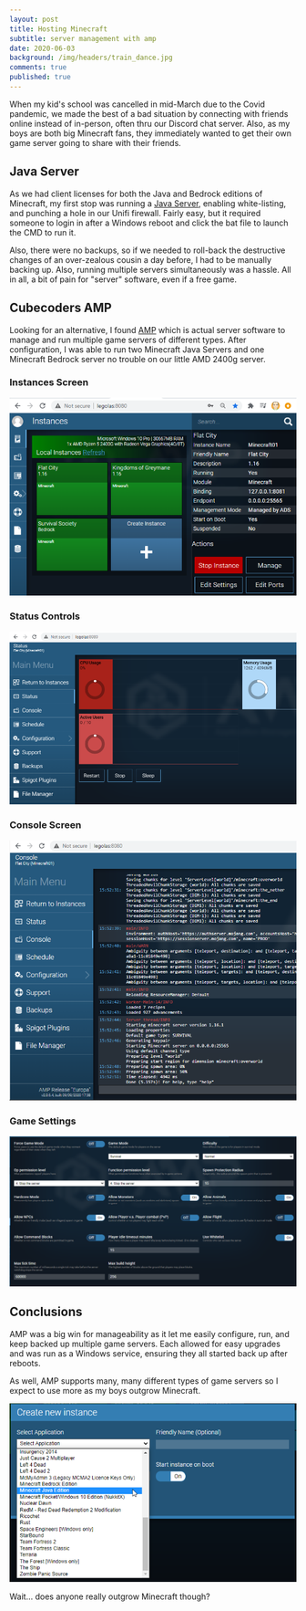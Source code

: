 ```yaml
---
layout: post
title: Hosting Minecraft
subtitle: server management with amp
date: 2020-06-03
background: /img/headers/train_dance.jpg
comments: true
published: true
---
```


When my kid's school was cancelled in mid-March due to the Covid pandemic, we made the best of a bad situation by connecting with friends online instead of in-person, often thru our Discord chat server.  Also, as my boys are both big Minecraft fans, they immediately wanted to get their own game server going to share with their friends.

## Java Server

As we had client licenses for both the Java and Bedrock editions of Minecraft, my first stop was running a [Java Server](https://www.minecraft.net/en-us/download/server), enabling white-listing, and punching a hole in our Unifi firewall.  Fairly easy, but it required someone to login in after a Windows reboot and click the bat file to launch the CMD to run it.

Also, there were no backups, so if we needed to roll-back the destructive changes of an over-zealous cousin a day before, I had to be manually backing up.  Also, running multiple servers simultaneously was a hassle.  All in all, a bit of pain for "server" software, even if a free game.

## Cubecoders AMP

Looking for an alternative, I found [AMP](https://cubecoders.com/AMP) which is actual server software to manage and run multiple game servers of different types.  After configuration, I was able to run two Minecraft Java Servers and one Minecraft Bedrock server no trouble on our little AMD 2400g server.

### Instances Screen

<img src="/img/posts/minecraft_servers_instances.png" class="img-fluid" />

### Status Controls

<img src="/img/posts/minecraft_servers_status.png" class="img-fluid" />

### Console Screen

<img src="/img/posts/minecraft_servers_console.png" class="img-fluid" />

### Game Settings

<img src="/img/posts/minecraft_servers_game.png" class="img-fluid" />

## Conclusions

AMP was a big win for manageability as it let me easily configure, run, and keep backed up multiple game servers.  Each allowed for easy upgrades and was run as a Windows service, ensuring they all started back up after reboots.

As well, AMP supports many, many different types of game servers so I expect to use more as my boys outgrow Minecraft.

<img src="/img/posts/minecraft_servers_game_types.png" class="img-fluid" />

Wait... does anyone really outgrow Minecraft though?
